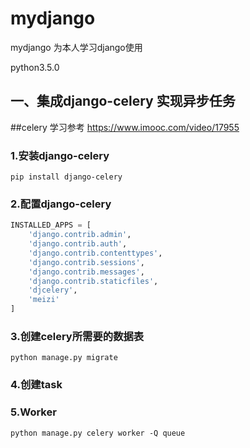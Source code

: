 # mydjango
mydjango 为本人学习django使用

python3.5.0 
## 一、集成django-celery 实现异步任务

##celery 学习参考 https://www.imooc.com/video/17955

### 1.安装django-celery
`pip install django-celery`

### 2.配置django-celery
```python
INSTALLED_APPS = [
    'django.contrib.admin',
    'django.contrib.auth',
    'django.contrib.contenttypes',
    'django.contrib.sessions',
    'django.contrib.messages',
    'django.contrib.staticfiles',
    'djcelery',
    'meizi'
]
```
### 3.创建celery所需要的数据表
`python manage.py migrate`
### 4.创建task
### 5.Worker
`python manage.py celery worker -Q queue`